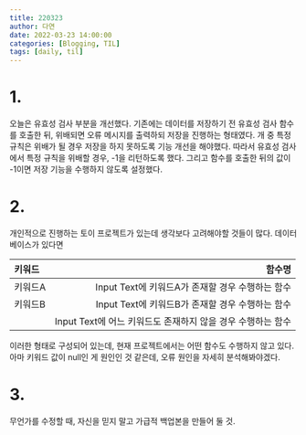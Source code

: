 ```yaml
---
title: 220323
author: 다연
date: 2022-03-23 14:00:00
categories: [Blogging, TIL]
tags: [daily, til]
---
```

# 1. 
오늘은 유효성 검사 부분을 개선했다. 기존에는 데이터를 저장하기 전 유효성 검사 함수를 호출한 뒤, 위배되면 오류 메시지를 출력하되 저장을 진행하는 형태였다. 개 중 특정 규칙은 위배가 될 경우 저장을 하지 못하도록 기능 개선을 해야했다. 따라서 유효성 검사에서 특정 규칙을 위배할 경우, -1을 리턴하도록 했다. 그리고 함수를 호출한 뒤의 값이 -1이면 저장 기능을 수행하지 않도록 설정했다.
# 2.
개인적으로 진행하는 토이 프로젝트가 있는데 생각보다 고려해야할 것들이 많다. 데이터베이스가 있다면

|키워드  | 함수명  | 
|:-----------|------------------------------:| 
| 키워드A | Input Text에 키워드A가 존재할 경우 수행하는 함수 | 
|키워드B  |Input Text에 키워드B가 존재할 경우 수행하는 함수   | 
|  |  Input Text에 어느 키워드도 존재하지 않을 경우 수행하는 함수 | 

이러한 형태로 구성되어 있는데, 현재 프로젝트에서는 어떤 함수도 수행하지 않고 있다. 아마 키워드 값이 null인 게 원인인 것 같은데, 오류 원인을 자세히 분석해봐야겠다.
# 3.
무언가를 수정할 때, 자신을 믿지 말고 가급적 백업본을 만들어 둘 것.
